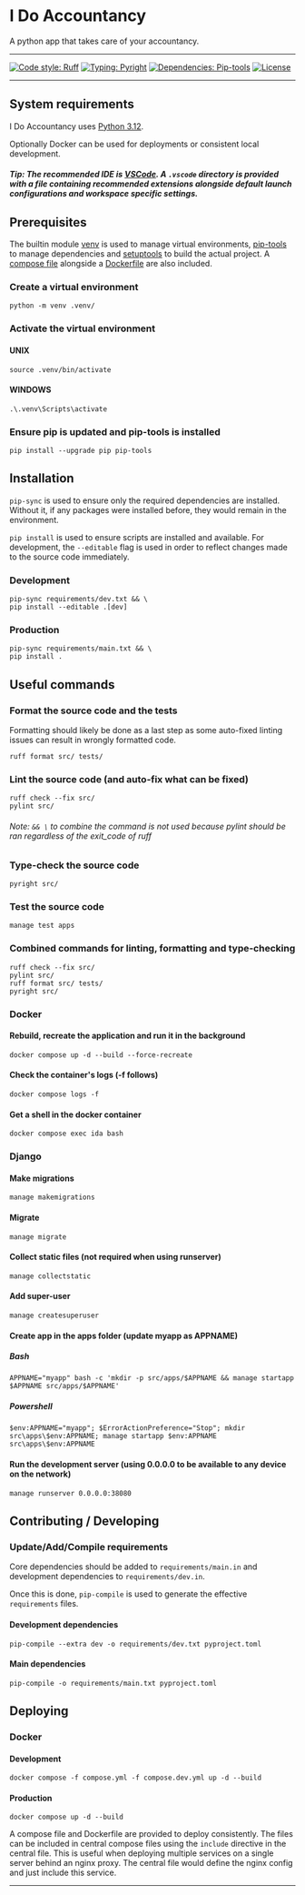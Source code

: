 # I Do Accountancy
A python app that takes care of your accountancy.

---
[![Code style: Ruff](https://img.shields.io/badge/style-ruff-8b5000)](https://github.com/astral-sh/ruff)
[![Typing: Pyright](https://img.shields.io/badge/typing-pyright-725a42
)](https://github.com/RobertCraigie/pyright-python)
[![Dependencies: Pip-tools](https://img.shields.io/badge/dependencies-pip--tools-58633a
)](https://github.com/RobertCraigie/pyright-python)
[![License](https://img.shields.io/github/license/mashape/apistatus.svg)](https://opensource.org/license/mit)

---
## System requirements
I Do Accountancy uses [Python 3.12](https://www.python.org/downloads/).

Optionally Docker can be used for deployments or consistent local development.

##### Tip: The recommended IDE is [VSCode](https://code.visualstudio.com/). A `.vscode` directory is provided with a file containing recommended extensions alongside default launch configurations and workspace specific settings.

## Prerequisites
The builtin module [venv](https://docs.python.org/3/library/venv.html) is used to manage virtual environments, [pip-tools](https://github.com/jazzband/pip-tools?tab=readme-ov-file#pip-tools--pip-compile--pip-sync) to manage dependencies and [setuptools](https://setuptools.pypa.io/en/latest/) to build the actual project. A [compose file](https://docs.docker.com/reference/compose-file/) alongside a [Dockerfile](https://docs.docker.com/reference/dockerfile/) are also included.
### Create a virtual environment
`python -m venv .venv/`
### Activate the virtual environment
#### UNIX
`source .venv/bin/activate`
#### WINDOWS
`.\.venv\Scripts\activate`
### Ensure pip is updated and pip-tools is installed
`pip install --upgrade pip pip-tools`

## Installation
`pip-sync` is used to ensure only the required dependencies are installed. Without it, if any packages were installed before, they would remain in the environment.

`pip install` is used to ensure scripts are installed and available.
For development, the `--editable` flag is used in order to reflect changes made to the source code immediately. 

### Development
```
pip-sync requirements/dev.txt && \
pip install --editable .[dev]
```
### Production
```
pip-sync requirements/main.txt && \
pip install .
```

## Useful commands
### Format the source code and the tests
Formatting should likely be done as a last step as some auto-fixed linting issues can result in wrongly formatted code.
```
ruff format src/ tests/
```

### Lint the source code (and auto-fix what can be fixed)
```
ruff check --fix src/
pylint src/
```

###### Note: `&& \` to combine the command is not used because pylint should be ran regardless of the exit_code of ruff

### Type-check the source code
```
pyright src/
```

### Test the source code
```
manage test apps
```

### Combined commands for linting, formatting and type-checking
```
ruff check --fix src/
pylint src/
ruff format src/ tests/
pyright src/
```

### Docker
#### Rebuild, recreate the application and run it in the background
```
docker compose up -d --build --force-recreate
```

#### Check the container's logs (-f follows)
```
docker compose logs -f
```

#### Get a shell in the docker container
```
docker compose exec ida bash
```

### Django
#### Make migrations
```
manage makemigrations
```

#### Migrate
```
manage migrate
```

#### Collect static files (not required when using runserver)
```
manage collectstatic
```

#### Add super-user
```
manage createsuperuser
```

#### Create app in the apps folder (update myapp as APPNAME)
##### Bash
```
APPNAME="myapp" bash -c 'mkdir -p src/apps/$APPNAME && manage startapp $APPNAME src/apps/$APPNAME'
```
##### Powershell
```
$env:APPNAME="myapp"; $ErrorActionPreference="Stop"; mkdir src\apps\$env:APPNAME; manage startapp $env:APPNAME src\apps\$env:APPNAME
```

#### Run the development server (using 0.0.0.0 to be available to any device on the network)
```
manage runserver 0.0.0.0:38080
```

## Contributing / Developing
### Update/Add/Compile requirements
Core dependencies should be added to `requirements/main.in` and development dependencies to `requirements/dev.in`.

Once this is done, `pip-compile` is used to generate the effective `requirements` files.

#### Development dependencies
```
pip-compile --extra dev -o requirements/dev.txt pyproject.toml
```

#### Main dependencies
```
pip-compile -o requirements/main.txt pyproject.toml
```

## Deploying
### Docker
#### Development
```
docker compose -f compose.yml -f compose.dev.yml up -d --build
```

#### Production
```
docker compose up -d --build
```

A compose file and Dockerfile are provided to deploy consistently. The files can be included in central compose files using the `include` directive in the central file. This is useful when deploying multiple services on a single server behind an nginx proxy. The central file would define the nginx config and just include this service.

---
